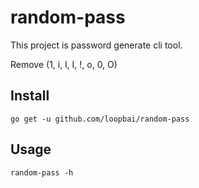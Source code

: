 # random-pass

This project is password generate cli tool.

Remove (1, i, l, I, !, o, 0, O)

## Install

`go get -u github.com/loopbai/random-pass`

## Usage

`random-pass -h`